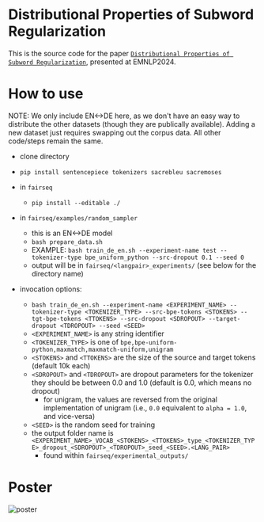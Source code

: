 # Distributional Properties of Subword Regularization

This is the source code for the paper [`Distributional Properties of Subword Regularization`](https://aclanthology.org/2024.emnlp-main.600/), presented at EMNLP2024.

# How to use

NOTE: We only include EN<->DE here, as we don't have an easy way to distribute the other datasets (though they are publically available). Adding a new dataset just requires swapping out the corpus data. All other code/steps remain the same.

- clone directory
- `pip install sentencepiece tokenizers sacrebleu sacremoses`
- in `fairseq`
    - `pip install --editable ./`
- in `fairseq/examples/random_sampler`
    - this is an EN<->DE model
    - `bash prepare_data.sh`
    - EXAMPLE: `bash train_de_en.sh --experiment-name test --tokenizer-type bpe_uniform_python --src-dropout 0.1 --seed 0`
    - output will be in `fairseq/<langpair>_experiments/` (see below for the directory name)


- invocation options:
    - `bash train_de_en.sh --experiment-name <EXPERIMENT_NAME> --tokenizer-type <TOKENIZER_TYPE> --src-bpe-tokens <STOKENS> --tgt-bpe-tokens <TTOKENS> --src-dropout <SDROPOUT> --target-dropout <TDROPOUT> --seed <SEED>`
    - `<EXPERIMENT_NAME>` is any string identifier
    - `<TOKENIZER_TYPE>` is one of `bpe,bpe-uniform-python,maxmatch,maxmatch-uniform,unigram`
    - `<STOKENS>` and `<TTOKENS>` are the size of the source and target tokens (default 10k each)
    - `<SDROPOUT>` and `<TDROPOUT>` are dropout parameters for the tokenizer they should be between 0.0 and 1.0 (default is 0.0, which means no dropout)
        - for unigram, the values are reversed from the original implementation of unigram (i.e., `0.0` equivalent to `alpha = 1.0`, and vice-versa)
    - `<SEED>` is the random seed for training
    - the output folder name is `<EXPERIMENT_NAME>_VOCAB_<STOKENS>_<TTOKENS>_type_<TOKENIZER_TYPE>_dropout_<SDROPOUT>_<TDROPOUT>_seed_<SEED>.<LANG_PAIR>`
        - found within `fairseq/experimental_outputs/`
# Poster
![poster](https://github.com/user-attachments/assets/7bd73e72-fc9e-488b-8faa-f9e1bbcd3c3e)
